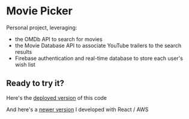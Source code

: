 # Movie Picker

Personal project, leveraging:

- the OMDb API to search for movies
- the Movie Database API to associate YouTube trailers to the search results
- Firebase authentication and real-time database to store each user's wish list

## Ready to try it?

Here's the [deployed version](https://movie-picker.netlify.com/) of this code

And here's a [newer version](https://movie.picker.tech/) I developed with React / AWS
